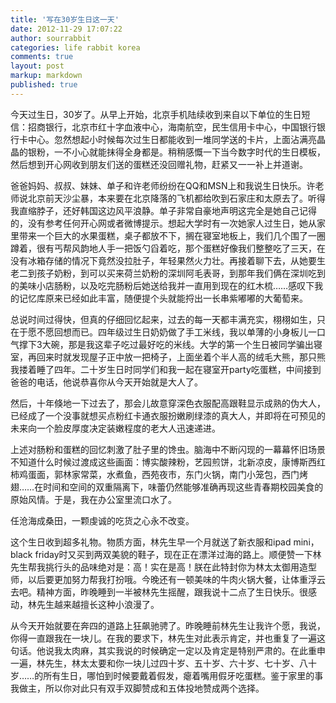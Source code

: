 ```yaml
---
title: '写在30岁生日这一天'
date: 2012-11-29 17:07:22
author: sourrabbit
categories: life rabbit korea
comments: true
layout: post
markup: markdown
published: true
---
```

今天过生日，30岁了。从早上开始，北京手机陆续收到来自以下单位的生日短信：招商银行，北京市红十字血液中心，海南航空，民生信用卡中心，中国银行银行卡中心。忽然想起小时候每次过生日都能收到一堆同学送的卡片，上面沾满亮晶晶的银粉，一不小心就能抹得全身都是。稍稍感慨一下当今数字时代的生日模板，然后想到开心网收到朋友们送的蛋糕还没回赠礼物，赶紧又一一补上并道谢。

爸爸妈妈、叔叔、妹妹、单子和许老师纷纷在QQ和MSN上和我说生日快乐。许老师说北京前天沙尘暴，本来要在北京降落的飞机都给吹到石家庄和太原去了。听得我直缩脖子，还好韩国这边风平浪静。单子非常自豪地声明这完全是她自己记得的，没有参考任何开心网或者微博提示。想起大学时有一次她家人过生日，她从家里带来一个巨大的水果蛋糕，桌子都放不下，搁在寝室地板上，我们几个围了一圈蹲着，很有丐帮风韵地人手一把饭勺舀着吃，那个蛋糕好像我们整整吃了三天，在没有冰箱存储的情况下竟然没拉肚子，年轻果然火力壮。再接着聊下去，从她要生老二到孩子奶粉，到可以买来荷兰奶粉的深圳阿毛表哥，到那年我们俩在深圳吃到的美味小店肠粉，以及吃完肠粉后她送给我并一直用到现在的红木梳……感叹下我的记忆库原来已经如此丰富，随便提个头就能捋出一长串紫嘟嘟的大葡萄来。

总说时间过得快，但真的仔细回忆起来，过去的每一天都丰满充实，栩栩如生，只在于愿不愿回想而已。四年级过生日奶奶做了手工米线，我以单薄的小身板儿一口气撑下3大碗，那是我这辈子吃过最好吃的米线。大学的第一个生日被同学骗出寝室，再回来时就发现屋子正中放一把椅子，上面坐着个半人高的绒毛大熊，那只熊我搂着睡了四年。二十岁生日时同学们和我一起在寝室开party吃蛋糕，中间接到爸爸的电话，他说恭喜你从今天开始就是大人了。

然后，十年倏地一下过去了，那会儿故意穿深色衣服配高跟鞋显示成熟的伪大人，已经成了一个没事就想买点粉红卡通衣服扮嫩刷绿漆的真大人，并即将在可预见的未来向一个脸皮厚度决定装嫩程度的老大人迅速递进。

上述对肠粉和蛋糕的回忆刺激了肚子里的馋虫。脑海中不断闪现的一幕幕怀旧场景不知道什么时候过渡成这些画面：博实酸辣粉，艺园煎饼，北新凉皮，康博斯西红柿鸡蛋面，郭林家常菜，水煮鱼，西苑夜市，东门火锅，南门小笼包，西门烤翅……在时间和空间的双重隔离下，味蕾仍然能够准确再现这些青春期校园美食的原始风情。于是，我在办公室里流口水了。

任沧海成桑田，一颗虔诚的吃货之心永不改变。

这个生日收到超多礼物。物质方面，林先生早一个月就送了新衣服和ipad mini，black
friday时又买到两双美貌的鞋子，现在正在漂洋过海的路上。顺便赞一下林先生帮我挑行头的品味绝对是：高！实在是高！朕在此特封你为林太太御用造型师，以后要更加努力帮我打扮哦。今晚还有一顿美味的牛肉火锅大餐，让体重浮云去吧。精神方面，昨晚睡到一半被林先生摇醒，跟我说十二点了生日快乐。很感动，林先生越来越擅长这种小浪漫了。

从今天开始就要在奔四的道路上狂飙驰骋了。昨晚睡前林先生让我许个愿，我说，你得一直跟我在一块儿。在我的要求下，林先生对此表示肯定，并也重复了一遍这句话。他说我太肉麻，其实我说的时候确定一定以及肯定是特别严肃的。在此重申一遍，林先生，林太太要和你一块儿过四十岁、五十岁、六十岁、七十岁、八十岁……的所有生日，哪怕到时候要戴着假发，瘪着嘴用假牙吃蛋糕。鉴于家里的事我做主，所以你对此只有双手双脚赞成和五体投地赞成两个选择。
